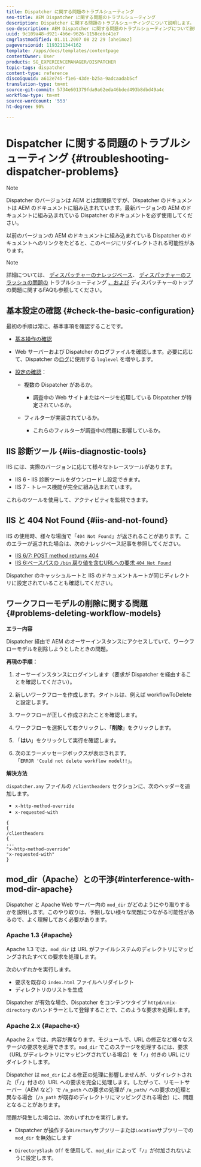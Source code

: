 ```yaml
---
title: Dispatcher に関する問題のトラブルシューティング
seo-title: AEM Dispatcher に関する問題のトラブルシューティング
description: Dispatcher に関する問題のトラブルシューティングについて説明します。
seo-description: AEM Dispatcher に関する問題のトラブルシューティングについて説明します。
uuid: 9c109a48-d921-4b6e-9626-1158cebc41e7
cmgrlastmodified: 01.11.2007 08 22 29 [aheimoz]
pageversionid: 1193211344162
template: /apps/docs/templates/contentpage
contentOwner: User
products: SG_EXPERIENCEMANAGER/DISPATCHER
topic-tags: dispatcher
content-type: reference
discoiquuid: a612e745-f1e6-43de-b25a-9adcaadab5cf
translation-type: tm+mt
source-git-commit: 5734e601379fda9a62eda46bded493b8dbd49a4c
workflow-type: tm+mt
source-wordcount: '553'
ht-degree: 90%

---
```



# Dispatcher に関する問題のトラブルシューティング {#troubleshooting-dispatcher-problems}

>[!NOTE]
>
>Dispatcher のバージョンは AEM とは無関係ですが、Dispatcher のドキュメントは AEM のドキュメントに組み込まれています。最新バージョンの AEM のドキュメントに組み込まれている Dispatcher のドキュメントを必ず使用してください。
>
>以前のバージョンの AEM のドキュメントに組み込まれている Dispatcher のドキュメントへのリンクをたどると、このページにリダイレクトされる可能性があります。

>[!NOTE]
>
>詳細については、 [ディスパッチャーのナレッジベース](https://helpx.adobe.com/cq/kb/index/dispatcher.html)、 [ディスパッチャーのフラッシュの問題の](https://helpx.adobe.com/adobe-cq/kb/troubleshooting-dispatcher-flushing-issues.html) トラブルシューティング [、および](dispatcher-faq.md) ディスパッチャーのトップの問題に関するFAQも参照してください。

## 基本設定の確認 {#check-the-basic-configuration}

最初の手順は常に、基本事項を確認することです。

* [基本操作の確認](#ConfirmBasicOperation)
* Web サーバーおよび Dispatcher のログファイルを確認します。必要に応じて、Dispatcher の[ログ](#Logging)に使用する `loglevel` を増やします。

* [設定の確認](#ConfiguringtheDispatcher)：

   * 複数の Dispatcher があるか。

      * 調査中の Web サイトまたはページを処理している Dispatcher が特定されているか。
   * フィルターが実装されているか。

      * これらのフィルターが調査中の問題に影響しているか。


## IIS 診断ツール {#iis-diagnostic-tools}

IIS には、実際のバージョンに応じて様々なトレースツールがあります。

* IIS 6 - IIS 診断ツールをダウンロードし設定できます。
* IIS 7 - トレース機能が完全に組み込まれています。

これらのツールを使用して、アクティビティを監視できます。

## IIS と 404 Not Found {#iis-and-not-found}

IIS の使用時、様々な場面で「`404 Not Found`」が返されることがあります。このエラーが返された場合は、次のナレッジベース記事を参照してください。

* [IIS 6/7: POST method returns 404](https://helpx.adobe.com/dispatcher/kb/IIS6IsapiFilters.html)
* [IIS 6:ベースパスの `/bin` 戻り値を含むURLへの要求 `404 Not Found`](https://helpx.adobe.com/dispatcher/kb/RequestsToBinDirectoryFailInIIS6.html)

Dispatcher のキャッシュルートと IIS のドキュメントルートが同じディレクトリに設定されていることも確認してください。

## ワークフローモデルの削除に関する問題 {#problems-deleting-workflow-models}

**エラー内容**

Dispatcher 経由で AEM のオーサーインスタンスにアクセスしていて、ワークフローモデルを削除しようとしたときの問題。

**再現の手順：**

1. オーサーインスタンスにログインします（要求が Dispatcher を経由することを確認してください）。
1. 新しいワークフローを作成します。タイトルは、例えば workflowToDelete と設定します。
1. ワークフローが正しく作成されたことを確認します。
1. ワークフローを選択して右クリックし、「**削除**」をクリックします。

1. 「**はい**」をクリックして実行を確認します。
1. 次のエラーメッセージボックスが表示されます。\
   「`ERROR 'Could not delete workflow model!!`」。

**解決方法**

`dispatcher.any` ファイルの `/clientheaders` セクションに、次のヘッダーを追加します。

* `x-http-method-override`
* `x-requested-with`

```
{  
{  
/clientheaders  
{  
...  
"x-http-method-override"  
"x-requested-with"  
}
```

## mod_dir（Apache）との干渉{#interference-with-mod-dir-apache}

Dispatcher と Apache Web サーバー内の `mod_dir` がどのようにやり取りするかを説明します。このやり取りは、予期しない様々な問題につながる可能性があるので、よく理解しておく必要があります。

### Apache 1.3 {#apache}

Apache 1.3 では、`mod_dir` は URL がファイルシステムのディレクトリにマッピングされたすべての要求を処理します。

次のいずれかを実行します。

* 要求を既存の `index.html` ファイルへリダイレクト
* ディレクトリのリストを生成

Dispatcher が有効な場合、Dispatcher をコンテンツタイプ `httpd/unix-directory` のハンドラーとして登録することで、このような要求を処理します。

### Apache 2.x {#apache-x}

Apache 2.x では、内容が異なります。モジュールで、URL の修正など様々なステージの要求を処理できます。`mod_dir` でこのステージを処理するには、要求（URL がディレクトリにマッピングされている場合）を「`/`」付きの URL にリダイレクトします。

Dispatcher は `mod_dir` による修正の処理に影響しませんが、リダイレクトされた（「`/`」付きの）URL への要求を完全に処理します。したがって、リモートサーバー（AEM など）で `/a_path` への要求の処理が `/a_path/` への要求の処理と異なる場合（`/a_path` が既存のディレクトリにマッピングされる場合）に、問題となることがあります。

問題が発生した場合は、次のいずれかを実行します。

* Dispatcher が操作する`Directory`サブツリーまたは`Location`サブツリーでの `mod_dir` を無効にします

* `DirectorySlash Off` を使用して、`mod_dir` によって「`/`」が付加されないように設定します。
